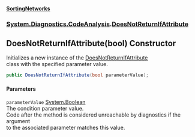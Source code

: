 #### [SortingNetworks](./index.md 'index')
### [System.Diagnostics.CodeAnalysis](./System-Diagnostics-CodeAnalysis.md 'System.Diagnostics.CodeAnalysis').[DoesNotReturnIfAttribute](./System-Diagnostics-CodeAnalysis-DoesNotReturnIfAttribute.md 'System.Diagnostics.CodeAnalysis.DoesNotReturnIfAttribute')
## DoesNotReturnIfAttribute(bool) Constructor
Initializes a new instance of the [DoesNotReturnIfAttribute](./System-Diagnostics-CodeAnalysis-DoesNotReturnIfAttribute.md 'System.Diagnostics.CodeAnalysis.DoesNotReturnIfAttribute')  
class with the specified parameter value.  
```csharp
public DoesNotReturnIfAttribute(bool parameterValue);
```
#### Parameters
<a name='System-Diagnostics-CodeAnalysis-DoesNotReturnIfAttribute-DoesNotReturnIfAttribute(bool)-parameterValue'></a>
`parameterValue` [System.Boolean](https://docs.microsoft.com/en-us/dotnet/api/System.Boolean 'System.Boolean')  
The condition parameter value.  
Code after the method is considered unreachable by diagnostics if the argument  
to the associated parameter matches this value.  
  
